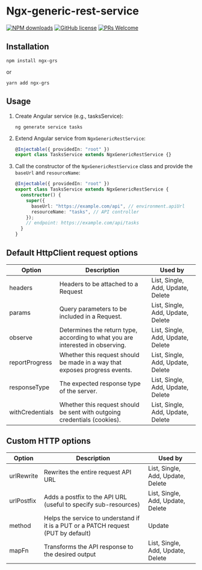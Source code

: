 # Ngx-generic-rest-service

[![NPM downloads](https://img.shields.io/npm/dt/ngx-grs.svg?style=flat-square)](https://www.npmjs.com/package/ngx-grs)
[![GitHub license](https://img.shields.io/badge/license-MIT-blue.svg)](https://github.com/juanmesa2097/ngx-generic-rest-service/blob/main/LICENSE)
[![PRs Welcome](https://img.shields.io/badge/PRs-welcome-brightgreen.svg)](https://github.com/juanmesa2097/ngx-generic-rest-service/blob/main/CONTRIBUTING.md)

## Installation

```consola
npm install ngx-grs
```

or

```consola
yarn add ngx-grs
```

## Usage

1. Create Angular service (e.g., tasksService):

   ```consola
   ng generate service tasks
   ```

2. Extend Angular service from `NgxGenericRestService`:
   ```ts
   @Injectable({ providedIn: "root" })
   export class TasksService extends NgxGenericRestService {}
   ```
3. Call the constructor of the `NgxGenericRestService` class and provide the `baseUrl` and `resourceName`:
   ```ts
   @Injectable({ providedIn: "root" })
   export class TasksService extends NgxGenericRestService {
     constructor() {
       super({
         baseUrl: "https://example.com/api", // environment.apiUrl
         resourceName: "tasks", // API controller
       });
       // endpoint: https://example.com/api/tasks
     }
   }
   ```   

## Default HttpClient request options

| Option          | Description                                                                    | Used by                           |
| --------------- | ------------------------------------------------------------------------------ | --------------------------------- |
| headers         | Headers to be attached to a Request                                            | List, Single, Add, Update, Delete |
| params          | Query parameters to be included in a Request.                                  | List, Single, Add, Update, Delete |
| observe         | Determines the return type, according to what you are interested in observing. | List, Single, Add, Update, Delete |
| reportProgress  | Whether this request should be made in a way that exposes progress events.     | List, Single, Add, Update, Delete |
| responseType    | The expected response type of the server.                                      | List, Single, Add, Update, Delete |
| withCredentials | Whether this request should be sent with outgoing credentials (cookies).       | List, Single, Add, Update, Delete |

## Custom HTTP options

| Option     | Description                                                                        | Used by                           |
| ---------- | ---------------------------------------------------------------------------------- | --------------------------------- |
| urlRewrite | Rewrites the entire request API URL                                                | List, Single, Add, Update, Delete |
| urlPostfix | Adds a postfix to the API URL (useful to specify sub-resources)                    | List, Single, Add, Update, Delete |
| method     | Helps the service to understand if it is a PUT or a PATCH request (PUT by default) | Update                            |
| mapFn      | Transforms the API response to the desired output                                  | List, Single, Add, Update, Delete |
